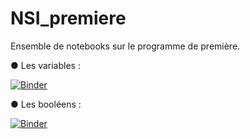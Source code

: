 # NSI_premiere
Ensemble de notebooks sur le programme de première.

● Les variables :

[![Binder](https://mybinder.org/badge_logo.svg)](https://mybinder.org/v2/gh/fontainedeseaux/NSI_premiere/main?filepath=les_variables%2Fbases_python.ipynb)

 ● Les booléens :

[![Binder](https://mybinder.org/badge_logo.svg)](https://mybinder.org/v2/gh/fontainedeseaux/NSI_premiere/main?filepath=booleens%2Fbooleens.ipynb)
